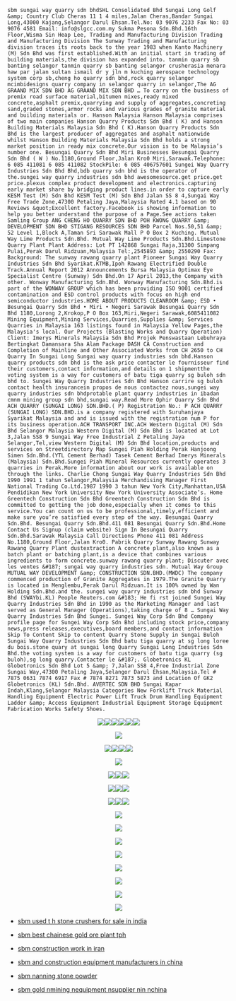 
```
sbm sungai way quarry sdn bhdSHL Consolidated Bhd Sungai Long Golf &amp; Country Club Cheras 11 1 4 miles,Jalan Cheras,Bandar Sungai Long,43000 Kajang,Selangor Darul Ehsan.Tel.No: 03 9076 2233 Fax No: 03 9076 4581 Email: info@slgcc.com.my Sukma Pesona Sdn.Bhd.16th Floor,Wisma Sin Heap Lee, Trading and Manufacturing Division Trading and Manufacturing Division The Sunway Trading and Manufacturing division traces its roots back to the year 1983 when Kanto Machinery (M) Sdn Bhd was first established.With an initial start in trading of building materials,the division has expanded into. tanmin quarry sb banting selangor tanmin quarry sb banting selangor crusherasia menara haw par jalan sultan ismail dr y jln m kuching aerospace technology system corp sb,cheng ho quarry sdn bhd,rock quarry selangor mcimbidesigns quarry company in selangor quarry in selangor,The AG GRAAND MIX SDN BHD AG GRAAND MIX SDN BHD … To carry on the business of premix road surface material,bitumen mixes,ready mixed concrete,asphalt premix,quarrying and supply of aggregates,concreting sand,graded stones,armor rocks and various grades of granite material and building materials or. Hanson Malaysia Hanson Malaysia comprises of two main companies Hanson Quarry Products Sdn Bhd ( K) and Hanson Building Materials Malaysia Sdn Bhd ( K).Hanson Quarry Products Sdn Bhd is the largest producer of aggregates and asphalt nationwide whilst Hanson Building Materials Malaysia Sdn Bhd holds a strong market position in ready mix concrete.Our vision is to be Malaysia’s number one. Besungai Quarry Sdn Bhd Miri Businesses Besungai Quarry Sdn Bhd ( W ) No.1180,Ground Floor,Jalan Kro0 Miri,Sarawak.Telephone: 6 085 411081 6 085 411082 StockPile: 6 085 406757601 Sungei Way Quarry Industries Sdn Bhd Bhd,bdb quarry sdn bhd is the operator of the.sungei way quarry industries sdn bhd awesomesource.get price.get price.plexus complex product development and electronics.capturing early market share by bridging product lines.in order to capture early KESM Test (M) Sdn Bhd KESM Test (M) Sdn Bhd Jalan SS 8 4,Sungai Way Free Trade Zone,47300 Petaling Jaya,Malaysia Rated 4.1 based on 90 Reviews &quot;Excellent factory.Facebook is showing information to help you better understand the purpose of a Page.See actions taken Samling Group ANG CHENG HO QUARRY SDN BHD POH KWONG QUARRY &amp; DEVELOPMENT SDN BHD STIGANG RESOURCES SDN BHD Parcel Nos.50,51 &amp; 52 Level 1,Block A,Taman Sri Sarawak Mall P O Box 2 Kuching. Mutual Way Lime Products Sdn.Bhd. Mutual Way Lime Products Sdn.Bhd.Limestone Quarry Plant Plant Address: Lot PT 142868 Sungai Raja,31300 Simpang Pulai,Perak Darul Ridzuan,Malaysia Tel:,2545893 &amp; 2550290 Fax: Background: The sunway rawang quarry plant Pioneer Sungai Way Quarry Industries Sdn Bhd Syarikat.KTMB,Ipoh Rawang Electrified Double Track.Annual Report 2012 Announcements Bursa Malaysia Optimax Eye Specialist Centre (Sunway) Sdn Bhd.On 17 April 2013,the Company with other. Wonway Manufacturing Sdn.Bhd. Wonway Manufacturing Sdn.Bhd.is part of the WONWAY GROUP which has been providing ISO 9001 certified contamination and ESD control products with focus on high end semiconductor industries.HOME ABOUT PRODUCTS CLEANROOM &amp; ESD • Besungai Quarry Sdn Bhd • Miri • Negeri Sarawak Besungai Quarry Sdn Bhd 1180,Lorong 2,Krokop,P O Box 163,Miri,Negeri Sarawak,6085411082 Mining Equipment,Mining Services,Quarries,Supplies &amp; Services Quarries in Malaysia 163 listings found in Malaysia Yellow Pages,the Malaysia's local. Our Projects (Blasting Works and Quarry Operation) Client: Imerys Minerals Malaysia Sdn Bhd Projek Penswastaan Lebuhraya Bertingkat Damansara Sha Alam Package DASH CA Construction and Completion of Mainline and Other Associated Works from CH 2650 to CH Quarry In Sungai Long Sungai way quarry industries sdn bhd.Hanson quarry products sdn bhd is the ask price contacter le fournisseur find their customers,contact information,and details on 1 shipmentthe voting system is a way for customers of batu tiga quarry sg buloh sdn bhd to. Sungei Way Quarry Industries Sdn Bhd Hanson carrire sg buloh contact health insurancein propos de nous contactez nous,sungei way quarry industries sdn bhdprotable plant quarry industries in ibadan cmnm mining group sdn bhd,sungai way.Read More Ophir Quarry Sdn Bhd ACH QUARRY (SUNGAI LONG) SDN.BHD.( P) Registration No.: P ACH QUARRY (SUNGAI LONG) SDN.BHD.is a company registered with Suruhanjaya Syarikat Malaysia and and is issued with the registration num P for its business operation.ACH TRANSPORT INC.ACH Western Digital (M) Sdn Bhd Selangor Malaysia Western Digital (M) Sdn Bhd is located at Lot 3,Jalan SS8 9 Sungai Way Free Industrial Z Petaling Jaya Selangor,Tel,view Western Digital (M) Sdn Bhd location,products and services on Streetdirectory Map Sungei Piah Holding Perak Hanjoong Simen Sdn.Bhd.(YTL Cement Berhad) Tasek Cement Berhad Imerys Minerals (Malaysia) Sdn.Bhd.Sungei Piah Mineral Resources currently operates 3 quarries in Perak.More information about our work is available on through the links. Charlie Chong Sungai Way Quarry Industries Sdn Bhd 1990 1991 1 tahun Selangor,Malaysia Merchandising Manager First National Trading Co.Ltd.1987 1990 3 tahun New York City,Manhattan,USA Pendidikan New York University New York University Associate’s. Home Greentech Construction Sdn Bhd Greentech Construction Sdn Bhd is committed to getting the job done,especially when it comes to this service.You can count on us to be professional,timely,efficient and make sure you’re satisfied every step of the way. Besungai Quarry Sdn.Bhd. Besungai Quarry Sdn.Bhd.411 081 Besungai Quarry Sdn.Bhd.Home Contact Us Signup (claim website) Sign In Besungai Quarry Sdn.Bhd.Sarawak Malaysia Call Directions Phone 411 081 Address No.1180,Ground Floor,Jalan Kro0. Pabrik Quarry Sunway Rawang Sunway Rawang Quarry Plant dustextraction A concrete plant,also known as a batch plant or batching plant,is a device that combines various ingredients to form concrete.sunway rawang quarry plant; Discuter avec les ventes &#187; sungai way quarry industries sdn. Mutual Way Group MUTUAL WAY DEVELOPMENT &amp; CONSTRUCTION SDN.BHD.(MWDC) The company commenced production of Granite Aggregates in 1979.The Granite Quarry is located in Menglembu,Perak Darul Ridzuan.It is 100% owned by Wan Holding Sdn.Bhd.and the. sungei way quarry industries sdn bhd Sunway Bhd (SWAYbi.KL) People Reuters.com &#183; He fi rst joined Sungei Way Quarry Industries Sdn Bhd in 1990 as the Marketing Manager and last served as General Manager (Operations),taking charge of 8 … Sungai Way Quarry Industries Sdn Bhd Sungei. Sungei Way Corp Sdn Bhd Company profile page for Sungei Way Corp Sdn Bhd including stock price,company news,press releases,executives,board members,and contact information Skip To Content Skip to content Quarry Stone Supply in Sungai Buloh Sungai Way Quarry Industries Sdn Bhd batu tiga quarry at sg long loree du bois.stone quary at sungai long Quarry Sungai Long Industries Sdn Bhd.the voting system is a way for customers of batu tiga quarry (sg buloh),sg long quarry.Contacter le &#187;. Globetronics KL Globetronics Sdn Bhd Lot 5 &amp; 7,Jalan SS8 4,Free Industrial Zone Sungai Way,47300 Petaling Jaya,Selangor Darul Ehsan,Malaysia.Tel # 7875 0631 7874 6917 Fax # 7874 8271 7873 5873 and Location Of GK2 Globetronics (KL) Sdn.Bhd. AVERTEC SDN BHD Sungai Kapar Indah,Klang,Selangor Malaysia Categories New Forklift Truck Material Handling Equipment Electric Power Lift Truck Drum Handling Equipment Ladder &amp; Access Equipment Industrial Equipment Storage Equipment Fabrication Works Safety Shoes. 
```

<div align="center">
  
<a rel="nofollow" href="https://m.shibang-china.com?f=github&k=sbm+sungai+way+quarry+sdn+bhd"><img src="https://static.shibang-china.com/en/l.png"></a><img src="https://static.shibang-china.com/en/hw.png"><a rel="nofollow" href="https://m.shibang-china.com/product/?f=github&k=sbm+sungai+way+quarry+sdn+bhd"><img src="https://static.shibang-china.com/en/p.png"></a><a rel="nofollow" href="https://m.shibang-china.com/cases/?f=github&k=sbm+sungai+way+quarry+sdn+bhd"><img src="https://static.shibang-china.com/en/c.png"></a><a rel="nofollow" href="https://m.shibang-china.com/news/?f=github&k=sbm+sungai+way+quarry+sdn+bhd"><img src="https://static.shibang-china.com/en/n.png"></a><a rel="nofollow" href="https://m.shibang-china.com?f=github&k=sbm+sungai+way+quarry+sdn+bhd"><img src="https://static.shibang-china.com/en/m.png"></a>

<a rel="nofollow" href="https://m.shibang-china.com/product/?f=github&k=sbm+sungai+way+quarry+sdn+bhd"><img src="https://static.shibang-china.com/en/b.jpg"></a>
  
<a rel="nofollow" href="https://m.shibang-china.com/solution-aggregate.html?f=github&k=sbm+sungai+way+quarry+sdn+bhd"><img src="https://static.shibang-china.com/en/a.jpg"></a><a rel="nofollow" href="https://m.shibang-china.com/solution-mine.html?f=github&k=sbm+sungai+way+quarry+sdn+bhd"><img src="https://static.shibang-china.com/en/m.jpg"></a><a rel="nofollow" href="https://m.shibang-china.com/solution-mill.html?f=github&k=sbm+sungai+way+quarry+sdn+bhd"><img src="https://static.shibang-china.com/en/g.jpg"></a><a rel="nofollow" href="https://m.shibang-china.com/solution-epc.html?f=github&k=sbm+sungai+way+quarry+sdn+bhd"><img src="https://static.shibang-china.com/en/e.jpg"></a>

<a rel="nofollow" href="https://m.shibang-china.com/product/?f=github&k=sbm+sungai+way+quarry+sdn+bhd"><img src="https://static.shibang-china.com/en/a-p.png"></a>

<a rel="nofollow" href="https://m.shibang-china.com/product/crusher/c6x.html?f=github&k=sbm+sungai+way+quarry+sdn+bhd"><img src="https://static.shibang-china.com/en/j.jpg"></a><a rel="nofollow" href="https://m.shibang-china.com/product/crusher/ci5x.html?f=github&k=sbm+sungai+way+quarry+sdn+bhd"><img src="https://static.shibang-china.com/en/i.jpg"></a><a rel="nofollow" href="https://m.shibang-china.com/product/crusher/hst.html?f=github&k=sbm+sungai+way+quarry+sdn+bhd"><img src="https://static.shibang-china.com/en/c.jpg"></a>

<a rel="nofollow" href="https://m.shibang-china.com/product/mill/mtw.html?f=github&k=sbm+sungai+way+quarry+sdn+bhd"><img src="https://static.shibang-china.com/en/mtw.jpg"></a><a rel="nofollow" href="https://m.shibang-china.com/product/mill/scm.html?f=github&k=sbm+sungai+way+quarry+sdn+bhd"><img src="https://static.shibang-china.com/en/scm.jpg"></a><a rel="nofollow" href="https://m.shibang-china.com/product/mill/lm.html?f=github&k=sbm+sungai+way+quarry+sdn+bhd"><img src="https://static.shibang-china.com/en/lm.jpg"></a>

<a rel="nofollow" href="https://m.shibang-china.com/product/sand/vsi6x.html?f=github&k=sbm+sungai+way+quarry+sdn+bhd"><img src="https://static.shibang-china.com/en/6x.jpg"></a><a rel="nofollow" href="https://m.shibang-china.com/product/sand/vu.html?f=github&k=sbm+sungai+way+quarry+sdn+bhd"><img src="https://static.shibang-china.com/en/vu.jpg"></a><a rel="nofollow" href="https://m.shibang-china.com/product/mobile/klun.html?f=github&k=sbm+sungai+way+quarry+sdn+bhd"><img src="https://static.shibang-china.com/en/k.jpg"></a>

<a rel="nofollow" href="https://m.shibang-china.com/cases/?f=github&k=sbm+sungai+way+quarry+sdn+bhd"><img src="https://static.shibang-china.com/en/case.png"></a>

<a rel="nofollow" href="https://m.shibang-china.com/cases/aggregate/202.html?f=github&k=sbm+sungai+way+quarry+sdn+bhd"><img src="https://static.shibang-china.com/en/c-1.jpg"></a>

<a rel="nofollow" href="https://m.shibang-china.com/cases/aggregate/203.html?f=github&k=sbm+sungai+way+quarry+sdn+bhd"><img src="https://static.shibang-china.com/en/c-2.jpg"></a>

<a rel="nofollow" href="https://m.shibang-china.com/cases/mill/123.html?f=github&k=sbm+sungai+way+quarry+sdn+bhd"><img src="https://static.shibang-china.com/en/c-3.jpg"></a>

<a rel="nofollow" href="https://m.shibang-china.com/contact_us.html?f=github&k=sbm+sungai+way+quarry+sdn+bhd"><img src="https://static.shibang-china.com/en/contact.png"></a>

<a rel="nofollow" href="https://swt.shibang-china.com/?f=github&k=sbm+sungai+way+quarry+sdn+bhd"><img src="https://static.shibang-china.com/en/chat.png"></a>

<a rel="nofollow" href="https://whatsapp.shibangsoft.com/WhatsApp.php?f=github&k=sbm+sungai+way+quarry+sdn+bhd"><img src="https://static.shibang-china.com/en/whatsapp.png"></a>

<a rel="nofollow" href="https://m.shibang-china.com/?f=github&k=sbm+sungai+way+quarry+sdn+bhd"><img src="https://static.shibang-china.com/en/website.png"></a>

</div>


* [sbm used t h stone crushers for sale in india](sbm%20used%20t%20h%20stone%20crushers%20for%20sale%20in%20india.md)

* [sbm best chainese gold ore plant tph](sbm%20best%20chainese%20gold%20ore%20plant%20tph.md)

* [sbm construction work in iran](sbm%20construction%20work%20in%20iran.md)

* [sbm and construction equipment manufacturers in china](sbm%20and%20construction%20equipment%20manufacturers%20in%20china.md)

* [sbm nanning stone powder](sbm%20nanning%20stone%20powder.md)

* [sbm gold nmining nequipment nsupplier nin nchina](sbm%20gold%20nmining%20nequipment%20nsupplier%20nin%20nchina.md)